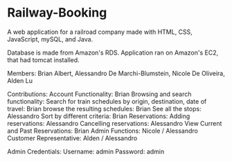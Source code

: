 # Railway-Booking
A web application for a railroad company made with HTML, CSS, JavaScript, mySQL, and Java.

Database is made from Amazon's RDS.
Application ran on Amazon's EC2, that had tomcat installed. 

Members: Brian Albert, Alessandro De Marchi-Blumstein, Nicole De Oliveira, Alden Lu

Contributions:
Account Functionality: Brian
Browsing and search functionality: 
	Search for train schedules by origin, destination, date of travel: Brian
	browse the resulting schedules: Brian
		See all the stops: Alessandro
	Sort by different criteria: Brian
Reservations: 
	Adding reservations: Alessandro
	Cancelling reservations: Alessandro
	View Current and Past Reservations: Brian
Admin Functions: Nicole / Alessandro
Customer Representative: Alden / Alessandro

Admin Credentials:
Username: admin
Password: admin
